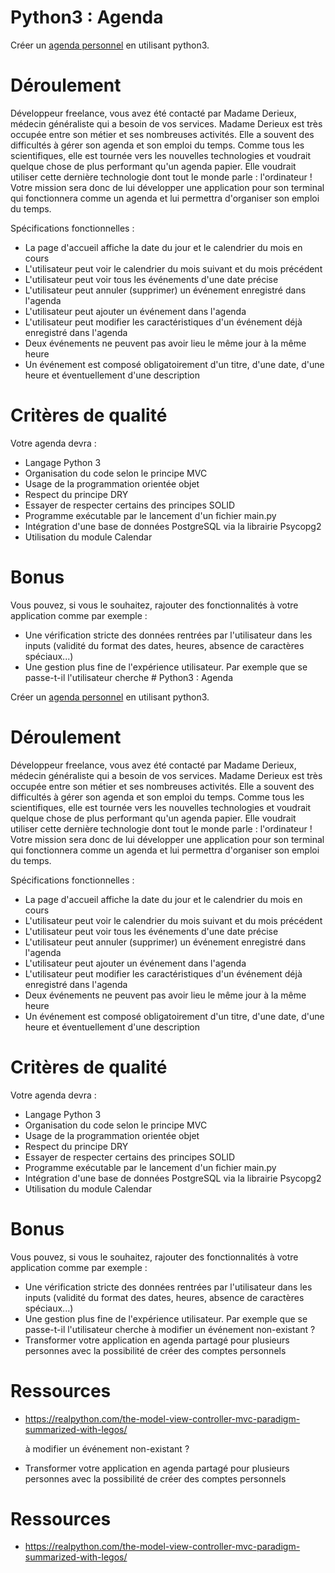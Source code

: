 # Python3 : Agenda

Créer un <a href="https://fr.wikipedia.org/wiki/Agenda">agenda personnel</a> en utilisant python3.

# Déroulement 

Développeur freelance, vous avez été contacté par Madame Derieux, médecin généraliste qui a 
besoin de vos services. Madame Derieux est très occupée entre son métier et ses nombreuses 
activités. Elle a souvent des difficultés à gérer son agenda et son emploi du temps. Comme tous les 
scientifiques, elle est tournée vers les nouvelles technologies et voudrait quelque chose de plus 
performant qu'un agenda papier. Elle voudrait utiliser cette dernière technologie dont tout le monde 
parle : l'ordinateur ! Votre mission sera donc de lui développer une application pour son terminal qui
fonctionnera comme un agenda et lui permettra d'organiser son emploi du temps.
  
Spécifications fonctionnelles :
- La page d'accueil affiche la date du jour et le calendrier du mois en cours
- L'utilisateur peut voir le calendrier du mois suivant et du mois précédent
- L'utilisateur peut voir tous les événements d'une date précise
- L'utilisateur peut annuler (supprimer) un événement enregistré dans l'agenda
- L'utilisateur peut ajouter un événement dans l'agenda
- L'utilisateur peut modifier les caractéristiques d'un événement déjà enregistré dans l'agenda
- Deux événements ne peuvent pas avoir lieu le même jour à la même heure
- Un événement est composé obligatoirement d'un titre, d'une date, d'une heure et éventuellement 
  d'une description


# Critères de qualité

Votre agenda devra :
- Langage Python 3
- Organisation du code selon le principe MVC
- Usage de la programmation orientée objet
- Respect du principe DRY
- Essayer de respecter certains des principes SOLID
- Programme exécutable par le lancement d'un fichier main.py
- Intégration d'une base de données PostgreSQL via la librairie Psycopg2
- Utilisation du module Calendar

# Bonus

Vous pouvez, si vous le souhaitez, rajouter des fonctionnalités à votre application comme par 
exemple :
- Une vérification stricte des données rentrées par l'utilisateur dans les inputs (validité du format des
  dates, heures, absence de caractères spéciaux...)
- Une gestion plus fine de l'expérience utilisateur. Par exemple que se passe-t-il l'utilisateur cherche # Python3 : Agenda

Créer un <a href="https://fr.wikipedia.org/wiki/Agenda">agenda personnel</a> en utilisant python3.

# Déroulement 

Développeur freelance, vous avez été contacté par Madame Derieux, médecin généraliste qui a 
besoin de vos services. Madame Derieux est très occupée entre son métier et ses nombreuses 
activités. Elle a souvent des difficultés à gérer son agenda et son emploi du temps. Comme tous les 
scientifiques, elle est tournée vers les nouvelles technologies et voudrait quelque chose de plus 
performant qu'un agenda papier. Elle voudrait utiliser cette dernière technologie dont tout le monde 
parle : l'ordinateur ! Votre mission sera donc de lui développer une application pour son terminal qui
fonctionnera comme un agenda et lui permettra d'organiser son emploi du temps.
  
Spécifications fonctionnelles :
- La page d'accueil affiche la date du jour et le calendrier du mois en cours
- L'utilisateur peut voir le calendrier du mois suivant et du mois précédent
- L'utilisateur peut voir tous les événements d'une date précise
- L'utilisateur peut annuler (supprimer) un événement enregistré dans l'agenda
- L'utilisateur peut ajouter un événement dans l'agenda
- L'utilisateur peut modifier les caractéristiques d'un événement déjà enregistré dans l'agenda
- Deux événements ne peuvent pas avoir lieu le même jour à la même heure
- Un événement est composé obligatoirement d'un titre, d'une date, d'une heure et éventuellement 
  d'une description


# Critères de qualité

Votre agenda devra :
- Langage Python 3
- Organisation du code selon le principe MVC
- Usage de la programmation orientée objet
- Respect du principe DRY
- Essayer de respecter certains des principes SOLID
- Programme exécutable par le lancement d'un fichier main.py
- Intégration d'une base de données PostgreSQL via la librairie Psycopg2
- Utilisation du module Calendar

# Bonus

Vous pouvez, si vous le souhaitez, rajouter des fonctionnalités à votre application comme par 
exemple :
- Une vérification stricte des données rentrées par l'utilisateur dans les inputs (validité du format des
  dates, heures, absence de caractères spéciaux...)
- Une gestion plus fine de l'expérience utilisateur. Par exemple que se passe-t-il l'utilisateur cherche 
  à modifier un événement non-existant ?
- Transformer votre application en agenda partagé pour plusieurs personnes avec la possibilité de 
  créer des comptes personnels

# Ressources 

- https://realpython.com/the-model-view-controller-mvc-paradigm-summarized-with-legos/

  à modifier un événement non-existant ?
- Transformer votre application en agenda partagé pour plusieurs personnes avec la possibilité de 
  créer des comptes personnels

# Ressources 

- https://realpython.com/the-model-view-controller-mvc-paradigm-summarized-with-legos/
